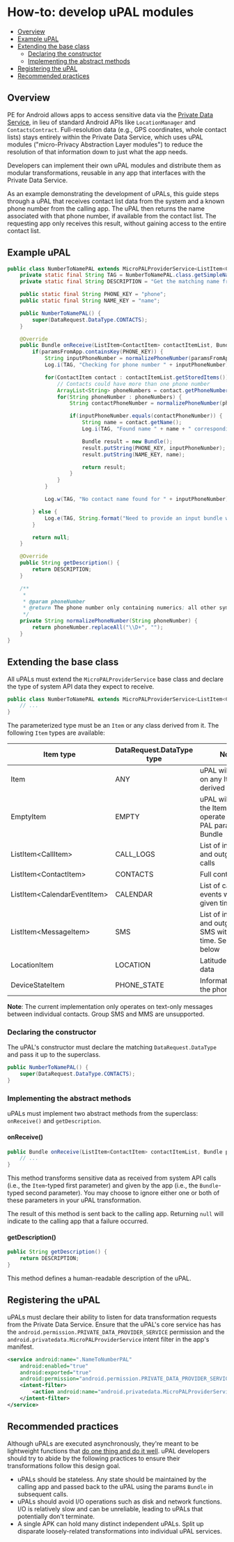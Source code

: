 # How-to: develop uPAL modules

* [Overview](#overview)
* [Example uPAL](#example-upal)
* [Extending the base class](#extending-the-base-class)
    + [Declaring the constructor](#declaring-the-constructor)
    + [Implementing the abstract methods](#implementing-the-abstract-methods)
* [Registering the uPAL](#registering-the-upal)
* [Recommended practices](#recommended-practices)

## Overview

PE for Android allows apps to access sensitive data via the [Private Data
Service](apps.md), in lieu of standard Android APIs like `LocationManager` and
`ContactsContract`. Full-resolution data (e.g., GPS coordinates, whole contact
lists) stays entirely within the Private Data Service, which uses uPAL modules
("micro-Privacy Abstraction Layer modules") to reduce the resolution of that
information down to just what the app needs.

Developers can implement their own uPAL modules and distribute them as
modular transformations, reusable in any app that interfaces with the Private
Data Service.

As an example demonstrating the development of uPALs, this guide steps through a uPAL
that receives contact list data from the system and a known phone number from the
calling app. The uPAL then returns the name associated with that phone number, if
available from the contact list. The requesting app only receives this result,
without gaining access to the entire contact list.

## Example uPAL

```java
public class NumberToNamePAL extends MicroPALProviderService<ListItem<ContactItem>> {
    private static final String TAG = NumberToNamePAL.class.getSimpleName();
    private static final String DESCRIPTION = "Get the matching name from the contact list given a known phone number";

    public static final String PHONE_KEY = "phone";
    public static final String NAME_KEY = "name";

    public NumberToNamePAL() {
        super(DataRequest.DataType.CONTACTS);
    }

    @Override
    public Bundle onReceive(ListItem<ContactItem> contactItemList, Bundle paramsFromApp) {
        if(paramsFromApp.containsKey(PHONE_KEY)) {
            String inputPhoneNumber = normalizePhoneNumber(paramsFromApp.getString(PHONE_KEY));
            Log.i(TAG, "Checking for phone number " + inputPhoneNumber);

            for(ContactItem contact : contactItemList.getStoredItems()) {
                // Contacts could have more than one phone number
                ArrayList<String> phoneNumbers = contact.getPhoneNumbers();
                for(String phoneNumber : phoneNumbers) {
                    String contactPhoneNumber = normalizePhoneNumber(phoneNumber);

                    if(inputPhoneNumber.equals(contactPhoneNumber)) {
                        String name = contact.getName();
                        Log.i(TAG, "Found name " + name + " corresponding to phone number " + inputPhoneNumber);

                        Bundle result = new Bundle();
                        result.putString(PHONE_KEY, inputPhoneNumber);
                        result.putString(NAME_KEY, name);

                        return result;
                    }
                }
            }

            Log.w(TAG, "No contact name found for " + inputPhoneNumber);

        } else {
            Log.e(TAG, String.format("Need to provide an input bundle with key '%s' corresponding to the phone number", PHONE_KEY));
        }

        return null;
    }

    @Override
    public String getDescription() {
        return DESCRIPTION;
    }

    /**
     *
     * @param phoneNumber
     * @return The phone number only containing numerics; all other symbols are stripped out
     */
    private String normalizePhoneNumber(String phoneNumber) {
        return phoneNumber.replaceAll("\\D+", "");
    }
}
```

## Extending the base class

All uPALs must extend the `MicroPALProviderService` base class and declare the
type of system API data they expect to receive.

```java
public class NumberToNamePAL extends MicroPALProviderService<ListItem<ContactItem>> {
    // ...
}

```

The parameterized type must be an `Item` or any class derived from it. The following
`Item` types are available:

| Item type                             | DataRequest.DataType type         | Notes
| ------------------------------------- | --------------------------------- | --------------------------------------------------------------------- |
| Item                                  | ANY                               | uPAL will operate on any Item-derived data type                       |
| EmptyItem                             | EMPTY                             | uPAL will ignore the Item and only operate on the PAL params Bundle   |
| ListItem\<CallItem\>                  | CALL\_LOGS                        | List of incoming and outgoing calls                                   |
| ListItem\<ContactItem\>               | CONTACTS                          | Full contact list                                                     |
| ListItem\<CalendarEventItem\>         | CALENDAR                          | List of calendar events within a given time                           |
| ListItem\<MessageItem\>               | SMS                               | List of incoming and outgoing SMS within given time. See note below   |
| LocationItem                          | LOCATION                          | Latitude/longitude data                                               |
| DeviceStateItem                       | PHONE\_STATE                      | Information about the phone                                           |

**Note**: The current implementation only operates on text-only messages
between individual contacts. Group SMS and MMS are unsupported.

### Declaring the constructor

The uPAL's constructor must declare the matching `DataRequest.DataType` and
pass it up to the superclass.

```java
public NumberToNamePAL() {
    super(DataRequest.DataType.CONTACTS);
}
```

### Implementing the abstract methods

uPALs must implement two abstract methods from the superclass: `onReceive()` and
`getDescription`.

#### onReceive()

```java
public Bundle onReceive(ListItem<ContactItem> contactItemList, Bundle paramsFromApp) {
    // ...
}
```

This method transforms sensitive data as received from system API calls (i.e.,
the `Item`-typed first parameter) and given by the app (i.e., the `Bundle`-typed
second parameter). You may choose to ignore either one or both of these parameters
in your uPAL transformation. 

The result of this method is sent back to the calling app. Returning `null` will
indicate to the calling app that a failure occurred.

#### getDescription()

```java
public String getDescription() {
    return DESCRIPTION;
}
```

This method defines a human-readable description of the uPAL.

## Registering the uPAL

uPALs must declare their ability to listen for data transformation requests from
the Private Data Service. Ensure that the uPAL's core service has has the
`android.permission.PRIVATE_DATA_PROVIDER_SERVICE` permission and the
`android.privatedata.MicroPALProviderService` intent filter in the app's
manifest.

```xml
<service android:name=".NameToNumberPAL"
    android:enabled="true"
    android:exported="true"
    android:permission="android.permission.PRIVATE_DATA_PROVIDER_SERVICE">
    <intent-filter>
        <action android:name="android.privatedata.MicroPALProviderService" />
    </intent-filter>
</service>
```

## Recommended practices

Although uPALs are executed asynchronously, they're meant to be lightweight
functions that [do one thing and do it well](https://en.wikipedia.org/wiki/Unix_philosophy).
uPAL developers should try to abide by the following practices to ensure
their transformations follow this design goal.

* uPALs should be stateless. Any state should be maintained by the calling app
and passed back to the uPAL using the params `Bundle` in subsequent calls.
* uPALs should avoid I/O operations such as disk and network functions. I/O
is relatively slow and can be unreliable, leading to uPALs that potentially
don't terminate.
* A single APK can hold many distinct independent uPALs. Split up disparate
loosely-related transformations into individual uPAL services.


